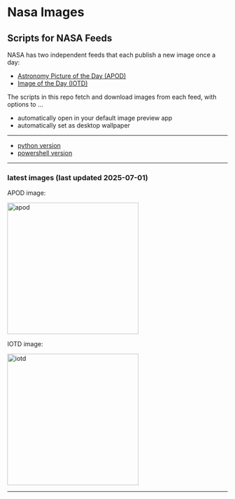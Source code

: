 # Nasa Images

## Scripts for NASA Feeds

NASA has two independent feeds that each publish a new image once a day:

- [Astronomy Picture of the Day (APOD)](https://apod.nasa.gov/apod/)
- [Image of the Day (IOTD)](https://www.nasa.gov/image-of-the-day/)

The scripts in this repo fetch and download images from each feed, with options to ...

- automatically open in your default image preview app
- automatically set as desktop wallpaper

---

- [python version](./python/README.md)
- [powershell version](./powershell/README.md)

---

### latest images (last updated 2025-07-01)

APOD image:

<a href="https://apod.nasa.gov/apod/image/2507/EyeDragonSky_Komlev_2000.jpg"><img alt="apod" src="https://apod.nasa.gov/apod/image/2507/EyeDragonSky_Komlev_2000.jpg" height="300" /></a>

IOTD image:

<a href="https://www.nasa.gov/image-detail/centre-of-activity/"><img alt="iotd" src="https://www.nasa.gov/wp-content/uploads/2025/06/potw2525a.jpg" height="300" /></a>

---
